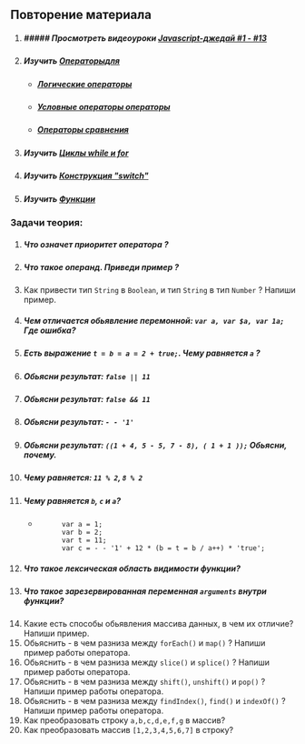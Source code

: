 ## Повторение материала

1. ##### ##### Просмотреть видеоуроки [Javascript-джедай #1 - #13](https://www.youtube.com/watch?v=M3ACkFObsQw&list=PL363QX7S8MfSxcHzvkNEqMYbOyhLeWwem&index=13)
2. ##### Изучить [Операторыдля](https://learn.javascript.ru/operators)
   *  ##### [Логические операторы](https://learn.javascript.ru/logical-operators)
   *  ##### [Условные операторы операторы](https://learn.javascript.ru/ifelse)
   *  ##### [Операторы сравнения](https://learn.javascript.ru/comparison)
3. ##### Изучить [Циклы while и for](https://learn.javascript.ru/while-for)
4. ##### Изучить [Конструкция "switch"](https://learn.javascript.ru/switch)
5. ##### Изучить [Функции](https://learn.javascript.ru/function-basics)



### Задачи теория:

1. ##### Что означет приоритет оператора ?
2. ##### Что такое операнд. Приведи пример ?
3. Как привести тип ```String``` в ```Boolean```, и тип ```String``` в тип ```Number``` ? Напиши пример.
4. ##### Чем отличается обьявление перемонной: ```var a, var $a, var 1a;``` Где ошибка?
5. ##### Есть выражение ```t = b = a = 2 + true;```. Чему равняется ```a``` ?
6. ##### Обьясни результат: ```false || 11```
7. ##### Обьясни результат: ```false && 11```
8. ##### Обьясни результат: ```- - '1'```
9. ##### Обьясни результат: ```((1 + 4, 5 - 5, 7 - 8), ( 1 + 1 ));``` Обьясни, почему.
10. ##### Чему равняется: ```11 % 2```, ```8 % 2```
11. ##### Чему равняется ```b```, ```c``` и ```a```?
     *           var a = 1;
                 var b = 2;
                 var t = 11;
                 var c = - - '1' + 12 * (b = t = b / a++) * 'true';
12. ##### Что такое лексическая область видимости функции?
13. ##### Что такое зарезервированная переменная ```arguments``` внутри функции?
14. Какие есть способы обьявления массива данных, в чем их отличие? Напиши пример.
15. Обьяснить - в чем разниза между ```forEach()``` и ```map()``` ?  Напиши пример работы оператора.
16. Обьяснить - в чем разниза между ```slice()``` и ```splice()``` ? Напиши пример работы оператора.
17. Обьяснить - в чем разниза между ```shift()```, ```unshift()``` и ```pop()``` ? Напиши пример работы оператора.
18. Обьяснить - в чем разниза между ```findIndex()```, ```find()``` и ```indexOf()``` ? Напиши пример работы оператора.
19. Как преобразовать строку ```a,b,c,d,e,f,g``` в массив?
20. Как преобразовать массив ```[1,2,3,4,5,6,7]``` в строку?
